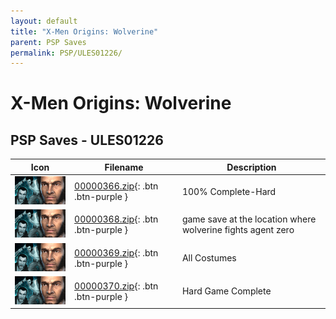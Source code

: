 ```yaml
---
layout: default
title: "X-Men Origins: Wolverine"
parent: PSP Saves
permalink: PSP/ULES01226/
---
```

# X-Men Origins: Wolverine

## PSP Saves - ULES01226

| Icon | Filename | Description |
|------|----------|-------------|
| ![X-Men Origins: Wolverine](ICON0.PNG) | [00000366.zip](00000366.zip){: .btn .btn-purple } | 100% Complete-Hard |
| ![X-Men Origins: Wolverine](ICON0.PNG) | [00000368.zip](00000368.zip){: .btn .btn-purple } | game save at the location where wolverine fights agent zero |
| ![X-Men Origins: Wolverine](ICON0.PNG) | [00000369.zip](00000369.zip){: .btn .btn-purple } | All Costumes |
| ![X-Men Origins: Wolverine](ICON0.PNG) | [00000370.zip](00000370.zip){: .btn .btn-purple } | Hard Game Complete |
